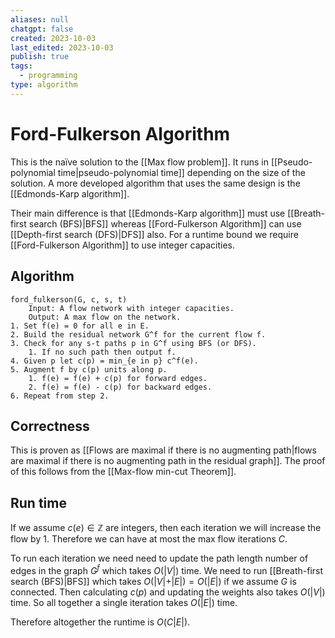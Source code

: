 ```yaml
---
aliases: null
chatgpt: false
created: 2023-10-03
last_edited: 2023-10-03
publish: true
tags:
  - programming
type: algorithm
---
```

# Ford-Fulkerson Algorithm

This is the naïve solution to the [[Max flow problem]]. It runs in [[Pseudo-polynomial time|pseudo-polynomial time]] depending on the size of the solution. A more developed algorithm that uses the same design is the [[Edmonds-Karp algorithm]].

Their main difference is that [[Edmonds-Karp algorithm]] must use [[Breath-first search (BFS)|BFS]] whereas [[Ford-Fulkerson Algorithm]] can use [[Depth-first search (DFS)|DFS]] also. For a runtime bound we require [[Ford-Fulkerson Algorithm]] to use integer capacities.

## Algorithm

```pseudocode
ford_fulkerson(G, c, s, t)
	Input: A flow network with integer capacities.
	Output: A max flow on the network.
1. Set f(e) = 0 for all e in E.
2. Build the residual network G^f for the current flow f.
3. Check for any s-t paths p in G^f using BFS (or DFS).
	1. If no such path then output f.
4. Given p let c(p) = min_{e in p} c^f(e).
5. Augment f by c(p) units along p.
	1. f(e) = f(e) + c(p) for forward edges.
	2. f(e) = f(e) - c(p) for backward edges.
6. Repeat from step 2.
```

## Correctness

This is proven as [[Flows are maximal if there is no augmenting path|flows are maximal if there is no augmenting path in the residual graph]]. The proof of this follows from the [[Max-flow min-cut Theorem]].

## Run time

If we assume $c(e) \in \mathbb{Z}$ are integers, then each iteration we will increase the flow by 1. Therefore we can have at most the max flow iterations $C$.

To run each iteration we need need to update the path length number of edges in the graph $G^f$ which takes $O(\vert V \vert)$ time. We need to run [[Breath-first search (BFS)|BFS]] which takes $O(\vert V \vert + \vert E \vert) = O(\vert E \vert)$ if we assume $G$ is connected. Then calculating $c(p)$ and updating the weights also takes $O(\vert V \vert)$ time. So all together a single iteration takes $O(\vert E \vert)$ time.

Therefore altogether the runtime is $O(C\vert E \vert)$.
